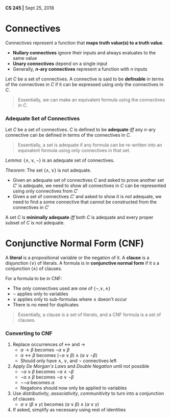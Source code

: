 **CS 245 |** Sept 25, 2018


# Connectives
Connectives represent a function that __maps truth value(s) to a truth value__.
 - __Nullary connectives__ ignore their inputs and always evaluates to the same value
 - __Unary connectives__ depend on a single input
 - Generally, ___n_-ary connectives__ represent a function with _n_ inputs

Let $C$ be a set of connectives.
A connective is said to be __definable__ in terms of the connectives in $C$ if it can be expressed using _only_ the connectives in $C$.
> Essentially, we can make an equivalent formula using the connectives in $C$.

### Adequate Set of Connectives
Let $C$ be a set of connectives.
$C$ is defined to be __adequate__ _iff_ any _n_-ary connective can be defined in terms of the connectives in $C$.
> Essentially, a set is adequate if any formula can be re-written into an equivalent formula using only connectives in that set.

_Lemma_: $\{\wedge, \vee, \neg\}$ is an adequate set of connectives.

_Theorem_: The set $\{\wedge, \vee \}$ is not adequate.

 - Given an adequate set of connectives $C$ and asked to prove another set $C'$ is adequate, we need to show all connectives in $C$ can be represented using only connectives from $C'$
 - Given a set of connectives $C'$ and asked to show it is _not_ adequate, we need to find a some connective that cannot be constructed from the connectives in $C'$

A set $C$ is __minimally adequate__ _iff_ both $C$ is adequate and every proper subset of $C$ is _not_ adequate.


# Conjunctive Normal Form (CNF)
A __literal__ is a propositional variable or the negation of it.
A __clause__ is a disjunction ($\vee$) of literals.
A formula is in __conjunctive normal form__ if it s a conjunction ($\wedge$) of clauses.

For a formula to be in CNF:
 - The only connectives used are one of $\{ \neg, \vee, \wedge \}$
 - $\neg$ applies only to variables
 - $\vee$ applies only to sub-formulas where $\wedge$ doesn't occur
 - There is no need for duplicates

> Essentially, a clause is a set of literals, and a CNF formula is a set of clauses.

### Converting to CNF
1. Replace occurrences of $\leftrightarrow$ and $\rightarrow$
   - $\alpha \rightarrow \beta$ becomes $\neg \alpha \vee \beta$
   - $\alpha \leftrightarrow \beta$ becomes $(\neg \alpha \vee \beta) \wedge (\alpha \vee \neg \beta)$
   - Should only have $\wedge$, $\vee$, and $\neg$ connectives left
2. Apply _De Morgan's Laws_ and _Double Negation_ until not possible
   - $\neg \alpha \vee \beta$ becomes $\neg \alpha \wedge \neg \beta$
   - $\neg \alpha \wedge \beta$ becomes $\neg \alpha \vee \neg \beta$
   - $\neg \neg \alpha$ becomes $\alpha$
   - Negations should now only be applied to variables
3. Use _distributivity_, _associativity_, _communitivity_ to turn into a conjunction of clauses
   - $\alpha \vee (\beta \wedge \gamma)$ becomes $(\alpha \vee \beta) \wedge (\alpha \vee \gamma)$
4. If asked, simplify as necessary using rest of identities
